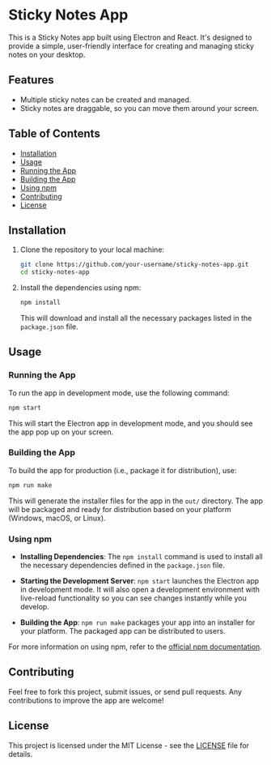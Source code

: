 # Sticky Notes App

This is a Sticky Notes app built using Electron and React. It's designed to provide a simple, user-friendly interface for creating and managing sticky notes on your desktop.

## Features

- Multiple sticky notes can be created and managed.
- Sticky notes are draggable, so you can move them around your screen.

## Table of Contents
- [Installation](#installation)
- [Usage](#usage)
- [Running the App](#running-the-app)
- [Building the App](#building-the-app)
- [Using npm](#using-npm)
- [Contributing](#contributing)
- [License](#license)

## Installation

1. Clone the repository to your local machine:

   ```bash
   git clone https://github.com/your-username/sticky-notes-app.git
   cd sticky-notes-app
   ```

2. Install the dependencies using npm:

   ```bash
   npm install
   ```

   This will download and install all the necessary packages listed in the `package.json` file.

## Usage

### Running the App

To run the app in development mode, use the following command:

```bash
npm start
```

This will start the Electron app in development mode, and you should see the app pop up on your screen.

### Building the App

To build the app for production (i.e., package it for distribution), use:

```bash
npm run make
```

This will generate the installer files for the app in the `out/` directory. The app will be packaged and ready for distribution based on your platform (Windows, macOS, or Linux).

### Using npm

- **Installing Dependencies**: The `npm install` command is used to install all the necessary dependencies defined in the `package.json` file.
  
- **Starting the Development Server**: `npm start` launches the Electron app in development mode. It will also open a development environment with live-reload functionality so you can see changes instantly while you develop.

- **Building the App**: `npm run make` packages your app into an installer for your platform. The packaged app can be distributed to users.

For more information on using npm, refer to the [official npm documentation](https://docs.npmjs.com/).

## Contributing

Feel free to fork this project, submit issues, or send pull requests. Any contributions to improve the app are welcome!

## License

This project is licensed under the MIT License - see the [LICENSE](LICENSE) file for details.

